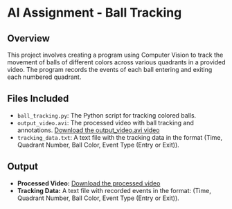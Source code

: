 # AI Assignment - Ball Tracking

## Overview
This project involves creating a program using Computer Vision to track the movement of balls of different colors across various quadrants in a provided video. The program records the events of each ball entering and exiting each numbered quadrant.

## Files Included
- `ball_tracking.py`: The Python script for tracking colored balls.
- `output_video.avi`: The processed video with ball tracking and annotations. [Download the output_video.avi video](https://drive.google.com/file/d/1rj0i7dZ_G1Diz4Nc3l6nQOIAF4A3VISo/view?usp=drive_link)
- `tracking_data.txt`: A text file with the tracking data in the format (Time, Quadrant Number, Ball Color, Event Type (Entry or Exit)).

## Output
- **Processed Video:** [Download the processed video](https://drive.google.com/file/d/1rj0i7dZ_G1Diz4Nc3l6nQOIAF4A3VISo/view?usp=drive_link)
- **Tracking Data:** A text file with recorded events in the format: (Time, Quadrant Number, Ball Color, Event Type (Entry or Exit)).

